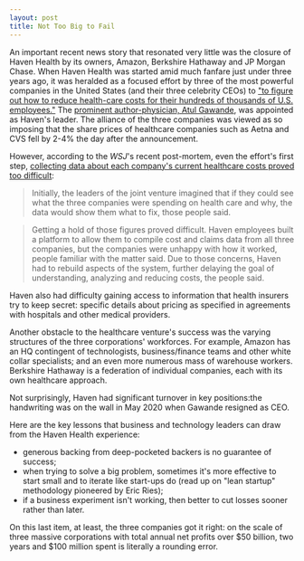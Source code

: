 ```yaml
---
layout: post
title: Not Too Big to Fail    
---
```


An important recent news story that resonated very little was the closure of Haven Health by its owners, Amazon, Berkshire Hathaway and JP Morgan Chase. When Haven Health was started amid much fanfare just under three years ago, it was heralded as a focused effort by three of the most powerful companies in the United States (and their three celebrity CEOs) to ["to figure out how to reduce health-care costs for their hundreds of thousands of U.S. employees."](https://www.wsj.com/articles/amazon-berkshire-hathaway-jpmorgan-to-partner-on-health-care-1517315659?st=4z8sqa770o9kt1j&reflink=desktopwebshare_permalink) The [prominent author-physician, Atul Gawande](https://en.wikipedia.org/wiki/Atul_Gawande), was appointed as Haven's leader. The alliance of the three companies was viewed as so imposing that the share prices of healthcare companies such as Aetna and CVS fell by 2-4% the day after the announcement.

However, according to the *WSJ*'s recent post-mortem, even the effort's first step, [collecting data about each company's current healthcare costs proved too difficult](https://www.wsj.com/articles/why-the-amazon-jpmorgan-berkshire-venture-collapsed-health-care-was-too-big-a-problem-11610039485?st=1chnmntrhf6n9al&reflink=desktopwebshare_permalink):

 > Initially, the leaders of the joint venture imagined that if they could see what the three companies were spending on health care and why, the data would show them what to fix, those people said.

  > Getting a hold of those figures proved difficult. Haven employees built a platform to allow them to compile cost and claims data from all three companies, but the companies were unhappy with how it worked, people familiar with the matter said. Due to those concerns, Haven had to rebuild aspects of the system, further delaying the goal of understanding, analyzing and reducing costs, the people said.

Haven also had difficulty gaining access to information that health insurers try to keep secret: specific details about pricing as specified in agreements with hospitals and other medical providers.

Another obstacle to the healthcare venture's success was the varying structures of the three corporations' workforces. For example, Amazon has an HQ contingent of technologists, business/finance teams and other white collar specialists; and an even more numerous mass of warehouse workers. Berkshire Hathaway is a federation of individual companies, each with its own healthcare approach. 

Not surprisingly, Haven had significant turnover in key positions:the handwriting was on the wall in May 2020 when Gawande resigned as CEO.

Here are the key lessons that business and technology leaders can draw from the Haven Health experience:
- generous backing from deep-pocketed backers is no guarantee of success;
- when trying to solve a big problem, sometimes it's more effective to start small and to iterate like start-ups do (read up on "lean startup" methodology pioneered by Eric Ries);
- if a business experiment isn't working, then better to cut losses sooner rather than later. 

On this last item, at least, the three companies got it right: on the scale of three massive corporations with total annual net profits over $50 billion, two years and $100 million spent is literally a rounding error.

